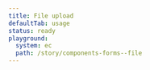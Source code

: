 ```yaml
---
title: File upload
defaultTab: usage
status: ready
playground:
  system: ec
  path: /story/components-forms--file
---
```

